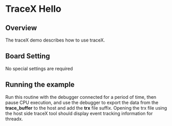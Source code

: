 # TraceX Hello

## Overview

The traceX demo describes how to use traceX.

## Board Setting

No special settings are required

## Running the example

Run this routine with the debugger connected for a period of time, then pause CPU execution, and use the debugger to export the data from the  **trace_buffer** to the host and add the **trx** file suffix. Opening the trx file using the host side traceX tool should display event tracking information for threadx.
